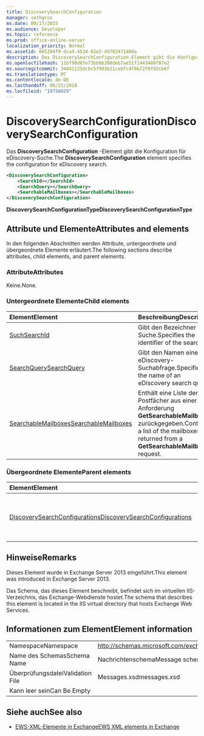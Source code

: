 ```yaml
---
title: DiscoverySearchConfiguration
manager: sethgros
ms.date: 09/17/2015
ms.audience: Developer
ms.topic: reference
ms.prod: office-online-server
localization_priority: Normal
ms.assetid: 085384f9-dca4-4534-82e2-dd782471d0da
description: Das DiscoverySearchConfiguration-Element gibt die Konfiguration für eDiscovery-Suche.
ms.openlocfilehash: 11bf90d8fe73bb0b308deb7ae51f1443488f87e2
ms.sourcegitcommit: 34041125dc8c5f993b21cebfc4f8b72f0fd2cb6f
ms.translationtype: MT
ms.contentlocale: de-DE
ms.lasthandoff: 06/25/2018
ms.locfileid: "19758029"
---
```

# <a name="discoverysearchconfiguration"></a><span data-ttu-id="7c492-103">DiscoverySearchConfiguration</span><span class="sxs-lookup"><span data-stu-id="7c492-103">DiscoverySearchConfiguration</span></span>

<span data-ttu-id="7c492-104">Das **DiscoverySearchConfiguration** -Element gibt die Konfiguration für eDiscovery-Suche.</span><span class="sxs-lookup"><span data-stu-id="7c492-104">The **DiscoverySearchConfiguration** element specifies the configuration for eDiscovery search.</span></span> 
  
```XML
<DiscoverySearchConfiguration>
    <SearchId></SearchId>
    <SearchQuery></SearchQuery>
    <SearchableMailboxes></SearchableMailboxes>
</DiscoverySearchConfiguration>
```

 <span data-ttu-id="7c492-105">**DiscoverySearchConfigurationType**</span><span class="sxs-lookup"><span data-stu-id="7c492-105">**DiscoverySearchConfigurationType**</span></span>
## <a name="attributes-and-elements"></a><span data-ttu-id="7c492-106">Attribute und Elemente</span><span class="sxs-lookup"><span data-stu-id="7c492-106">Attributes and elements</span></span>

<span data-ttu-id="7c492-107">In den folgenden Abschnitten werden Attribute, untergeordnete und übergeordnete Elemente erläutert.</span><span class="sxs-lookup"><span data-stu-id="7c492-107">The following sections describe attributes, child elements, and parent elements.</span></span>
  
### <a name="attributes"></a><span data-ttu-id="7c492-108">Attribute</span><span class="sxs-lookup"><span data-stu-id="7c492-108">Attributes</span></span>

<span data-ttu-id="7c492-109">Keine.</span><span class="sxs-lookup"><span data-stu-id="7c492-109">None.</span></span>
  
### <a name="child-elements"></a><span data-ttu-id="7c492-110">Untergeordnete Elemente</span><span class="sxs-lookup"><span data-stu-id="7c492-110">Child elements</span></span>

|<span data-ttu-id="7c492-111">**Element**</span><span class="sxs-lookup"><span data-stu-id="7c492-111">**Element**</span></span>|<span data-ttu-id="7c492-112">**Beschreibung**</span><span class="sxs-lookup"><span data-stu-id="7c492-112">**Description**</span></span>|
|:-----|:-----|
|[<span data-ttu-id="7c492-113">Such</span><span class="sxs-lookup"><span data-stu-id="7c492-113">SearchId</span></span>](searchid.md) <br/> |<span data-ttu-id="7c492-114">Gibt den Bezeichner der Suche.</span><span class="sxs-lookup"><span data-stu-id="7c492-114">Specifies the identifier of the search.</span></span>  <br/> |
|[<span data-ttu-id="7c492-115">SearchQuery</span><span class="sxs-lookup"><span data-stu-id="7c492-115">SearchQuery</span></span>](searchquery.md) <br/> |<span data-ttu-id="7c492-116">Gibt den Namen einer eDiscovery-Suchabfrage.</span><span class="sxs-lookup"><span data-stu-id="7c492-116">Specifies the name of an eDiscovery search query.</span></span>  <br/> |
|[<span data-ttu-id="7c492-117">SearchableMailboxes</span><span class="sxs-lookup"><span data-stu-id="7c492-117">SearchableMailboxes</span></span>](searchablemailboxes.md) <br/> |<span data-ttu-id="7c492-118">Enthält eine Liste der Postfächer aus einer Anforderung **GetSearchableMailboxes** zurückgegeben.</span><span class="sxs-lookup"><span data-stu-id="7c492-118">Contains a list of the mailboxes returned from a **GetSearchableMailboxes** request.</span></span>  <br/> |
   
### <a name="parent-elements"></a><span data-ttu-id="7c492-119">Übergeordnete Elemente</span><span class="sxs-lookup"><span data-stu-id="7c492-119">Parent elements</span></span>

|<span data-ttu-id="7c492-120">**Element**</span><span class="sxs-lookup"><span data-stu-id="7c492-120">**Element**</span></span>|<span data-ttu-id="7c492-121">**Beschreibung**</span><span class="sxs-lookup"><span data-stu-id="7c492-121">**Description**</span></span>|
|:-----|:-----|
|[<span data-ttu-id="7c492-122">DiscoverySearchConfigurations</span><span class="sxs-lookup"><span data-stu-id="7c492-122">DiscoverySearchConfigurations</span></span>](discoverysearchconfigurations.md) <br/> |<span data-ttu-id="7c492-123">Gibt ein Array von **DiscoverySearchConfiguration** -Elementen.</span><span class="sxs-lookup"><span data-stu-id="7c492-123">Specifies an array of **DiscoverySearchConfiguration** elements.</span></span>  <br/> |
   
## <a name="remarks"></a><span data-ttu-id="7c492-124">Hinweise</span><span class="sxs-lookup"><span data-stu-id="7c492-124">Remarks</span></span>

<span data-ttu-id="7c492-125">Dieses Element wurde in Exchange Server 2013 eingeführt.</span><span class="sxs-lookup"><span data-stu-id="7c492-125">This element was introduced in Exchange Server 2013.</span></span>
  
<span data-ttu-id="7c492-126">Das Schema, das dieses Element beschreibt, befindet sich im virtuellen IIS-Verzeichnis, das Exchange-Webdienste hostet.</span><span class="sxs-lookup"><span data-stu-id="7c492-126">The schema that describes this element is located in the IIS virtual directory that hosts Exchange Web Services.</span></span>
  
## <a name="element-information"></a><span data-ttu-id="7c492-127">Informationen zum Element</span><span class="sxs-lookup"><span data-stu-id="7c492-127">Element information</span></span>

|||
|:-----|:-----|
|<span data-ttu-id="7c492-128">Namespace</span><span class="sxs-lookup"><span data-stu-id="7c492-128">Namespace</span></span>  <br/> |http://schemas.microsoft.com/exchange/services/2006/messages  <br/> |
|<span data-ttu-id="7c492-129">Name des Schemas</span><span class="sxs-lookup"><span data-stu-id="7c492-129">Schema Name</span></span>  <br/> |<span data-ttu-id="7c492-130">Nachrichtenschema</span><span class="sxs-lookup"><span data-stu-id="7c492-130">Message schema</span></span>  <br/> |
|<span data-ttu-id="7c492-131">Überprüfungsdatei</span><span class="sxs-lookup"><span data-stu-id="7c492-131">Validation File</span></span>  <br/> |<span data-ttu-id="7c492-132">Messages.xsd</span><span class="sxs-lookup"><span data-stu-id="7c492-132">messages.xsd</span></span>  <br/> |
|<span data-ttu-id="7c492-133">Kann leer sein</span><span class="sxs-lookup"><span data-stu-id="7c492-133">Can Be Empty</span></span>  <br/> ||
   
## <a name="see-also"></a><span data-ttu-id="7c492-134">Siehe auch</span><span class="sxs-lookup"><span data-stu-id="7c492-134">See also</span></span>

- [<span data-ttu-id="7c492-135">EWS-XML-Elemente in Exchange</span><span class="sxs-lookup"><span data-stu-id="7c492-135">EWS XML elements in Exchange</span></span>](ews-xml-elements-in-exchange.md)

